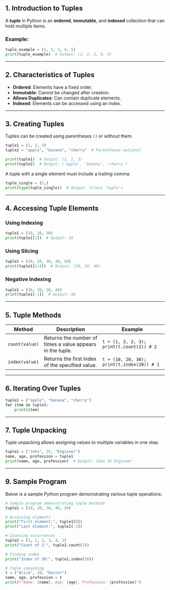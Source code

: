## **1. Introduction to Tuples**
A **tuple** in Python is an **ordered**, **immutable**, and **indexed** collection that can hold multiple items.

### **Example:**
```python
tuple_example = (1, 2, 3, 4, 5)
print(tuple_example)  # Output: (1, 2, 3, 4, 5)
```

---

## **2. Characteristics of Tuples**
- **Ordered**: Elements have a fixed order.
- **Immutable**: Cannot be changed after creation.
- **Allows Duplicates**: Can contain duplicate elements.
- **Indexed**: Elements can be accessed using an index.

---

## **3. Creating Tuples**
Tuples can be created using parentheses `()` or without them.

```python
tuple1 = (1, 2, 3)
tuple2 = "apple", "banana", "cherry"  # Parentheses optional

print(tuple1)  # Output: (1, 2, 3)
print(tuple2)  # Output: ('apple', 'banana', 'cherry')
```

A tuple with a single element must include a trailing comma:
```python
tuple_single = (5,)
print(type(tuple_single))  # Output: <class 'tuple'>
```

---

## **4. Accessing Tuple Elements**
### **Using Indexing**
```python
tuple1 = (10, 20, 30)
print(tuple1[1])  # Output: 20
```

### **Using Slicing**
```python
tuple1 = (10, 20, 30, 40, 50)
print(tuple1[1:4])  # Output: (20, 30, 40)
```

### **Negative Indexing**
```python
tuple1 = (10, 20, 30, 40)
print(tuple1[-1])  # Output: 40
```

---

## **5. Tuple Methods**
| Method | Description | Example |
|--------|-------------|---------|
| `count(value)` | Returns the number of times a value appears in the tuple. | `t = (1, 2, 2, 3); print(t.count(2)) # 2` |
| `index(value)` | Returns the first index of the specified value. | `t = (10, 20, 30); print(t.index(20)) # 1` |

---

## **6. Iterating Over Tuples**
```python
tuple1 = ("apple", "banana", "cherry")
for item in tuple1:
    print(item)
```

---

## **7. Tuple Unpacking**
Tuple unpacking allows assigning values to multiple variables in one step.

```python
tuple1 = ("John", 25, "Engineer")
name, age, profession = tuple1
print(name, age, profession)  # Output: John 25 Engineer
```
---

## **9. Sample Program**
Below is a sample Python program demonstrating various tuple operations:

```python
# Sample program demonstrating tuple methods
tuple1 = (10, 20, 30, 40, 50)

# Accessing elements
print("First element:", tuple1[0])
print("Last element:", tuple1[-1])

# Counting occurrences
tuple2 = (1, 2, 2, 3, 4, 2)
print("Count of 2:", tuple2.count(2))

# Finding index
print("Index of 30:", tuple1.index(30))

# Tuple unpacking
t = ("Alice", 28, "Doctor")
name, age, profession = t
print(f"Name: {name}, Age: {age}, Profession: {profession}")
```
